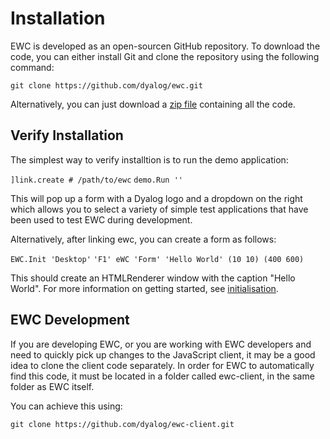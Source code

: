 # Installation                                     
 
 EWC is developed as an open-sourcen GitHub repository. To download the code, you can either install Git and clone the repository using the following command:

 `git clone https://github.com/dyalog/ewc.git`

 Alternatively, you can just download a [zip file](https://github.com/dyalog/ewc/archive/refs/heads/main.zip) containing all the code.

## Verify Installation

The simplest way to verify installtion is to run the demo application:

`]link.create # /path/to/ewc`
`demo.Run ''`

This will pop up a form with a Dyalog logo and a dropdown on the right which allows
you to select a variety of simple test applications that have been used to test
EWC during development.

Alternatively, after linking ewc, you can create a form as follows:

`EWC.Init 'Desktop'`
`'F1' eWC 'Form' 'Hello World' (10 10) (400 600)`

This should create an HTMLRenderer window with the caption "Hello World". For more
information on getting started, see [initialisation](Initialisation.md).

## EWC Development

If you are developing EWC, or you are working with EWC developers and need to
quickly pick up changes to the JavaScript client, it may be a good idea to clone
the client code separately. In order for EWC to automatically find this code,
it must be located in a folder called ewc-client, in the same folder as EWC itself.

You can achieve this using:

 `git clone https://github.com/dyalog/ewc-client.git`